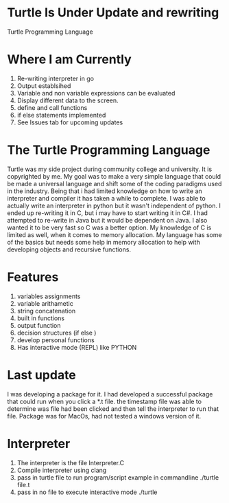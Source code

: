 # Turtle Is Under Update and rewriting
Turtle Programming Language
# Where I am Currently
1. Re-writing interpreter in go
2. Output establsihed
3. Variable and non variable expressions can be evaluated
4. Display different data to the screen.
5. define and call functions
6. if else statements implemented
7. See Issues tab for upcoming updates



# The Turtle Programming Language
Turtle was my side project during community college and university. 
It is copyrighted by me. My goal was to make a very simple language
that could be made a universal language and shift some of the coding paradigms
used in the industry. Being that i had limited knowledge on how to write an interpreter 
and compiler it has taken a while to complete. I was able to actually write an interpreter in python 
but it wasn't independent of python. I ended up re-writing it in C, but i may have to start writing it in C#.
I had attempted to re-write in Java but it would be dependent on Java. I also wanted it to be very fast so C was a better option.
My knowledge of C is limited as well, when it comes to memory allocation. My language has some of the basics but needs some help in
memory allocation to help with developing objects and recursive functions.

# Features
1. variables assignments
2. variable arithametic 
3. string concatenation
4. built in functions
5. output function
6. decision structures (if else )
7. develop personal functions 
8. Has interactive mode (REPL) like PYTHON

# Last update
I was developing a package for it.
I had developed a successful package that could run when you click a *.t file.
the timestamp file was able to determine was file had been clicked and then tell the interpreter to run that file.
Package was for MacOs, had not tested a windows version of it. 

# Interpreter 
1. The interpreter is the file Interpreter.C 
2. Compile interpreter using clang
3. pass in turtle file to run program/script example in commandline ./turtle file.t
4. pass in no file to execute interactive mode ./turtle
